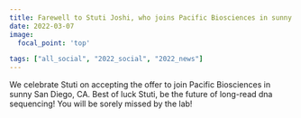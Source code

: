 ```yaml
---
title: Farewell to Stuti Joshi, who joins Pacific Biosciences in sunny California!
date: 2022-03-07
image:
  focal_point: 'top'

tags: ["all_social", "2022_social", "2022_news"]
---
```


We celebrate Stuti on accepting the offer to join Pacific Biosciences in sunny San Diego, CA. Best of luck Stuti, be the future of long-read dna sequencing! You will be sorely missed by the lab!

<!--more-->

